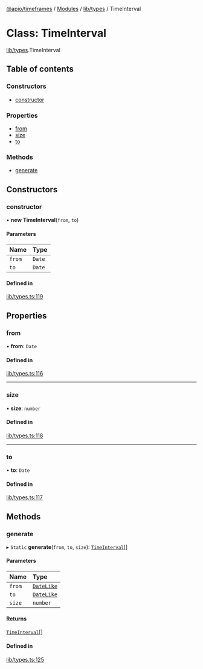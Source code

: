 [@apio/timeframes](../README.md) / [Modules](../modules.md) / [lib/types](../modules/lib_types.md) / TimeInterval

# Class: TimeInterval

[lib/types](../modules/lib_types.md).TimeInterval

## Table of contents

### Constructors

- [constructor](lib_types.TimeInterval.md#constructor)

### Properties

- [from](lib_types.TimeInterval.md#from)
- [size](lib_types.TimeInterval.md#size)
- [to](lib_types.TimeInterval.md#to)

### Methods

- [generate](lib_types.TimeInterval.md#generate)

## Constructors

### constructor

• **new TimeInterval**(`from`, `to`)

#### Parameters

| Name | Type |
| :------ | :------ |
| `from` | `Date` |
| `to` | `Date` |

#### Defined in

[lib/types.ts:119](https://github.com/fatmatto/timeframes/blob/497de10/src/lib/types.ts#L119)

## Properties

### from

• **from**: `Date`

#### Defined in

[lib/types.ts:116](https://github.com/fatmatto/timeframes/blob/497de10/src/lib/types.ts#L116)

___

### size

• **size**: `number`

#### Defined in

[lib/types.ts:118](https://github.com/fatmatto/timeframes/blob/497de10/src/lib/types.ts#L118)

___

### to

• **to**: `Date`

#### Defined in

[lib/types.ts:117](https://github.com/fatmatto/timeframes/blob/497de10/src/lib/types.ts#L117)

## Methods

### generate

▸ `Static` **generate**(`from`, `to`, `size`): [`TimeInterval`](lib_types.TimeInterval.md)[]

#### Parameters

| Name | Type |
| :------ | :------ |
| `from` | [`DateLike`](../modules/lib_types.md#datelike) |
| `to` | [`DateLike`](../modules/lib_types.md#datelike) |
| `size` | `number` |

#### Returns

[`TimeInterval`](lib_types.TimeInterval.md)[]

#### Defined in

[lib/types.ts:125](https://github.com/fatmatto/timeframes/blob/497de10/src/lib/types.ts#L125)
